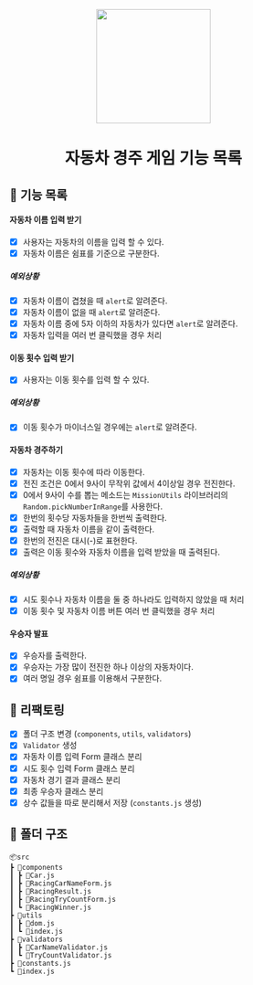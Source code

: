 <p align="middle" >
  <img width="200px;" src="https://github.com/woowacourse/javascript-racingcar-precourse/blob/main/images/racingcar_icon.png?raw=true"/>
</p>
<h1 align="middle">자동차 경주 게임 기능 목록</h1>

## 📌 기능 목록

#### **자동차 이름 입력 받기**

- [x] 사용자는 자동차의 이름을 입력 할 수 있다.
- [x] 자동차 이름은 쉼표를 기준으로 구분한다.

##### 예외상황

- [x] 자동차 이름이 겹쳤을 때 `alert`로 알려준다.
- [x] 자동차 이름이 없을 때 `alert`로 알려준다.
- [x] 자동차 이름 중에 5자 이하의 자동차가 있다면 `alert`로 알려준다.
- [x] 자동차 입력을 여러 번 클릭했을 경우 처리

#### **이동 횟수 입력 받기**

- [x] 사용자는 이동 횟수를 입력 할 수 있다.

##### 예외상황

- [x] 이동 횟수가 마이너스일 경우에는 `alert`로 알려준다.

#### **자동차 경주하기**

- [x] 자동차는 이동 횟수에 따라 이동한다.
- [x] 전진 조건은 0에서 9사이 무작위 값에서 4이상일 경우 전진한다.
- [x] 0에서 9사이 수를 뽑는 메소드는 `MissionUtils` 라이브러리의 `Random.pickNumberInRange`를 사용한다.
- [x] 한번의 횟수당 자동차들을 한번씩 출력한다.
- [x] 출력할 때 자동차 이름을 같이 출력한다.
- [x] 한번의 전진은 대시(-)로 표현한다.
- [x] 출력은 이동 횟수와 자동차 이름을 입력 받았을 때 출력된다.

##### 예외상황

- [x] 시도 횟수나 자동차 이름을 둘 중 하나라도 입력하지 않았을 때 처리
- [x] 이동 횟수 및 자동차 이름 버튼 여러 번 클릭했을 경우 처리

#### **우승자 발표**

- [x] 우승자를 출력한다.
- [x] 우승자는 가장 많이 전진한 하나 이상의 자동차이다.
- [x] 여러 명일 경우 쉼표를 이용해서 구분한다.

## 📌 리팩토링

- [x] 폴더 구조 변경 (`components`, `utils`, `validators`)
- [x] `Validator` 생성
- [x] 자동차 이름 입력 Form 클래스 분리
- [x] 시도 횟수 입력 Form 클래스 분리
- [x] 자동차 경기 결과 클래스 분리
- [x] 최종 우승자 클래스 분리
- [x] 상수 값들을 따로 분리해서 저장 (`constants.js` 생성)

## 📌 폴더 구조

```
📦src
┣ 📂components
┃ ┣ 📜Car.js
┃ ┣ 📜RacingCarNameForm.js
┃ ┣ 📜RacingResult.js
┃ ┣ 📜RacingTryCountForm.js
┃ ┗ 📜RacingWinner.js
┣ 📂utils
┃ ┣ 📜dom.js
┃ ┗ 📜index.js
┣ 📂validators
┃ ┣ 📜CarNameValidator.js
┃ ┗ 📜TryCountValidator.js
┣ 📜constants.js
┗ 📜index.js
```
